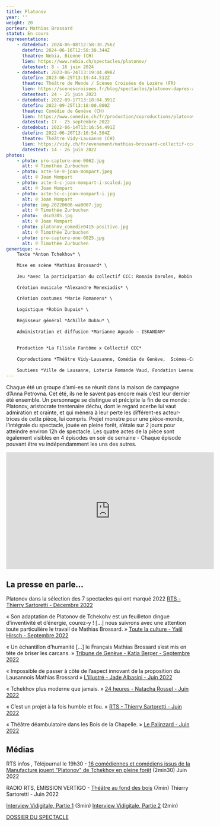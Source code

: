 ```yaml
---
title: Platonov
year: ''
weight: 20
porteur: Mathias Brossard
statut: En cours
representations:
    - datedebut: 2024-06-08T12:58:30.256Z
      datefin: 2024-06-16T12:58:30.344Z
      theatre: Nebia, Bienne (CH)
      lien: https://www.nebia.ch/spectacles/platonov/
      datestext: 8 - 16 juin 2024
    - datedebut: 2023-06-24T13:19:44.498Z
      datefin: 2023-06-25T13:19:44.512Z
      theatre: Théâtre de Mende / Scènes Croisées de Lozère (FR)
      lien: https://scenescroisees.fr/blog/spectacles/platonov-dapres-anton-tchekov/
      datestext: 24 - 25 juin 2023
    - datedebut: 2022-09-17T13:18:04.391Z
      datefin: 2022-09-25T13:18:00.000Z
      theatre: Comédie de Genève (CH)
      lien: https://www.comedie.ch/fr/production/coproductions/platonov-mathias-brossard
      datestext: 17 - 25 septembre 2022
    - datedebut: 2022-06-14T13:16:54.491Z
      datefin: 2022-06-26T13:16:54.504Z
      theatre: Théâtre Vidy-Lausanne (CH)
      lien: https://vidy.ch/fr/evenement/mathias-brossard-collectif-ccc-platonov/
      datestext: 14 - 26 juin 2022
photos:
    - photo: pro-capture-one-0062.jpg
      alt: © Timothée Zurbuchen
    - photo: acte-5e-®-joan-mompart.jpeg
      alt: © Joan Mompart
    - photo: acte-4-c-joan-mompart-i-scaled.jpg
      alt: © Joan Mompart
    - photo: acte-5c-c-joan-mompart-i.jpg
      alt: © Joan Mompart
    - photo: img-20220606-wa0007.jpg
      alt: © Timothée Zurbuchen
    - photo: _dsc0305.jpg
      alt: © Joan Mompart
    - photo: platonov_comedie0415-positive.jpg
      alt: © Timothée Zurbuchen
    - photo: pro-capture-one-0025.jpg
      alt: © Timothée Zurbuchen
generique: >-
    Texte *Anton Tchekhov* \
    
    Mise en scène *Mathias Brossard* \
    
    Jeu *avec la participation du collectif CCC: Romain Daroles, Robin Dupuis ou Victor Poltier, Judith Goudal, Cécile Goussard, Magali Heu, Arnaud Huguenin, Lara Khattabi, Jonas Lambelet, Chloë Lombard, Loïc Le Manac’h, Adrien Mani, Mélina Martin, Alexandre Menexiadis ou Loïc Le Cam, Leon David Salazar, Margot Van Hove* \
    
    Création musicale *Alexandre Menexiadis* \
    
    Création costumes *Marie Romanens* \
    
    Logistique *Robin Dupuis* \
    
    Régisseur général *Achille Dubau* \
    
    Administration et diffusion *Marianne Aguado – ISKANDAR*
    
    
    Production *La Filiale Fantôme x Collectif CCC*
    
    Coproductions *Théâtre Vidy-Lausanne, Comédie de Genève,  Scènes-Croisées de Lozère et Théâtre de Mende*
    
    Soutiens *Ville de Lausanne, Loterie Romande Vaud, Fondation Leenaards, Fondation Jan Michalski pour l’écriture et la littérature, Fondation du Casino Barrière de Montreux, Fondation Philanthropique Famille Sandoz, Société coopérative Migros Vaud, Fondation Pierre et Nouky Bataillard, Fondation suisse des artistes interprètes SIS, Fonds d’encouragement à l’emploi des intermittent.e.s genevois.es (FEEIG), Pro Helvetia - Fondation Suisse pour la Culture, La Corodis.*
---
```


Chaque été un groupe d’ami-es se réunit dans la maison de campagne d’Anna Petrovna. Cet été, ils ne le savent pas encore mais c’est leur dernier été ensemble. Un personnage se distingue et précipite la fin de ce monde : Platonov, aristocrate trentenaire déchu, dont le regard acerbe lui vaut admiration et crainte, et qui mènera à leur perte les différent-es acteur-trices de cette pièce, lui compris. Projet monstre pour une pièce-monde, l’intégrale du spectacle, jouée en pleine forêt, s’étale sur 2 jours pour atteindre environ 12h de spectacle. Les quatre actes de la pièce sont également visibles en 4 épisodes en soir de semaine - Chaque épisode pouvant être vu indépendamment les uns des autres.

<iframe width="560" height="315" src="https://www.youtube.com/embed/_HzUpkGbw-s?si=BViji_gRvX5_SY5E" title="YouTube video player" frameborder="0" allow="accelerometer; autoplay; clipboard-write; encrypted-media; gyroscope; picture-in-picture; web-share" referrerpolicy="strict-origin-when-cross-origin" allowfullscreen></iframe>

## La presse en parle...

Platonov dans la sélection des 7 spectacles qui ont marqué 2022 [RTS - Thierry Sartoretti - Décembre 2022](https://www.rts.ch/info/culture/spectacles/13656288-retrospective-sept-spectacles-qui-ont-marque-2022.html)

« Son adaptation de Platonov de Tchekohv est un feuilleton dingue d’inventivité et d’énergie, courez-y ! \[...] nous suivrons avec une attention toute particulière le travail de Mathias Brossard. » [Toute la culture - Yaël Hirsch - Septembre 2022](https://toutelaculture.com/spectacles/theatre/platonov-mathias-brossard-et-le-collectif-ccc-proposent-un-passionnant-feuilleton-en-foret/)

« Un échantillon d’humanité \[...] le Français Mathias Brossard s’est mis en tête de briser les carcans. » [Tribune de Genève - Katia Berger - Septembre 2022](https://www.tdg.ch/tchekhov-en-foret-avec-larve-pour-decor-471158030324)

« Impossible de passer à côté de l’aspect innovant de la proposition du Lausannois Mathias Brossard » [L’illustré - Jade Albasini - Juin 2022](https://www.illustre.ch/magazine/mathias-brossard-anime-les-forets-romandes-avec-la-piece-platonov-387493)

« Tchekhov plus moderne que jamais. » [24 heures - Natacha Rossel - Juin 2022](https://www.24heures.ch/promenons-nous-dans-les-bois-depalinges-avec-platonov-939698745115)

« C’est un projet à la fois humble et fou. » [RTS - Thierry Sartoretti - Juin 2022](https://www.rts.ch/info/culture/spectacles/13171750-platonov-de-tchekhov-du-theatre-au-fond-des-bois.html)

« Théâtre déambulatoire dans les Bois de la Chapelle. » [Le Palinzard - Juin 2022](https://www.epalinges.ch/agenda/icalrepeat.detail/2022/06/14/4474/-/theatre-deambulatoire-dans-le-bois-de-la-chapelle)

## M﻿édias

RTS infos , Téléjournal le 19h30 - [16 comédiennes et comédiens issus de la Manufacture jouent "Platonov" de Tchekhov en pleine forêt](https://www.rts.ch/play/tv/19h30/video/hauts-de-lausanne-16-comediennes-et-comediens-issus-de-la-manufacture-jouent-platonov-de-tchekhov-en-pleine-foret?urn=urn:rts:video:13176900) (2min30) J﻿uin 2022

RADIO RTS, EMISSION VERTIGO - [Théâtre au fond des bois](https://www.rts.ch/audio-podcast/2022/audio/platonov-theatre-au-fond-des-bois-25830802.html) (7min) T﻿hierry Sartoretti - Juin 2022

[Interview Vidigitale, Partie 1](https://vimeo.com/652879046?embedded=true&source=vimeo_logo&owner=15368748) (3min) [Interview Vidigitale, Partie 2](https://vimeo.com/652886075?embedded=true&source=vimeo_logo&owner=15368748) (2min)

[DOSSIER DU SPECTACLE](static/media/dossier-_-platonov-_-m.brossard.pdf)
